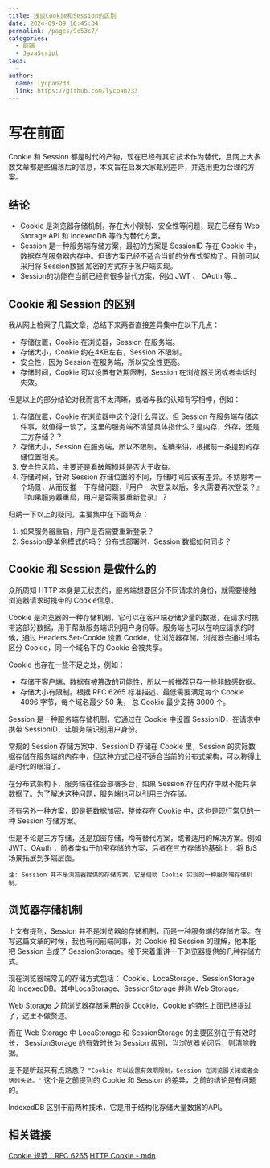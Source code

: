```yaml
---
title: 浅谈Cookie和Session的区别
date: 2024-09-09 16:45:34
permalink: /pages/9c53c7/
categories:
  - 前端
  - JavaScript
tags:
  - 
author: 
  name: lycpan233
  link: https://github.com/lycpan233
---
```


# 写在前面

Cookie 和 Session 都是时代的产物，现在已经有其它技术作为替代，且网上大多数文章都是些偏落后的信息，本文旨在启发大家甄别差异，并选用更为合理的方案。

## 结论
- Cookie 是浏览器存储机制，存在大小限制、安全性等问题，现在已经有 Web Storage API 和 IndexedDB 等作为替代方案。
- Session 是一种服务端存储方案，最初的方案是 SessionID 存在 Cookie 中，数据存在服务器内存中。但该方案已经不适合当前的分布式架构了。目前可以采用将 Session数据 加密的方式存于客户端实现。
- Session的功能在当前已经有很多替代方案，例如 JWT 、 OAuth 等...

## Cookie 和 Session 的区别

我从网上检索了几篇文章，总结下来两者直接差异集中在以下几点：

- 存储位置，Cookie 在浏览器，Session 在服务端。
- 存储大小，Cookie 约在4KB左右，Session 不限制。
- 安全性，因为 Session 在服务端，所以安全性更高。
- 存储时间，Cookie 可以设置有效期限制，Session 在浏览器关闭或者会话时失效。

但是以上的部分结论对我而言不太清晰，或者与我的认知有写相悖，例如：
1. 存储位置，Cookie 在浏览器中这个没什么异议。但 Session 在服务端存储这件事，就值得一谈了。这里的服务端不清楚具体指什么？是内存，外存，还是三方存储？？
2. 存储大小，Session 在服务端，所以不限制。准确来讲，根据前一条提到的存储位置相关。
3. 安全性风险，主要还是看破解损耗是否大于收益。
4. 存储时间，针对 Session 存储位置的不同，存储时间应该有差异。不妨思考一个场景，从而反推一下存储问题，『用户一次登录以后，多久需要再次登录？』『如果服务器重启，用户是否需要重新登录』？

归纳一下以上的疑问，主要集中在下面两点：
1. 如果服务器重启，用户是否需要重新登录？
2. Session是单例模式的吗？ 分布式部署时，Session 数据如何同步？

## Cookie 和 Session 是做什么的

众所周知 HTTP 本身是无状态的，服务端想要区分不同请求的身份，就需要接触浏览器请求时携带的 Cookie信息。

Cookie 是浏览器的一种存储机制，它可以在客户端存储少量的数据，在请求时携带这部分数据，用于帮助服务端识别用户身份等。服务端也可以在响应请求的时候，通过 Headers Set-Cookie 设置 Cookie，让浏览器存储。浏览器会通过域名区分 Cookie，同一个域名下的 Cookie 会被共享。

Cookie 也存在一些不足之处，例如：

- 存储于客户端，数据有被篡改的可能性，所以一般推荐只存一些非敏感数据。
- 存储大小有限制。根据 RFC 6265 标准描述，最低需要满足每个 Cookie 4096 字节，每个域名最少 50 条， 总 Cookie 最少支持 3000 个。

Session 是一种服务端存储机制，它通过在 Cookie 中设置 SessionID，在请求中携带 SessionID，让服务端识别用户身份。

常规的 Session 存储方案中，SessionID 存储在 Cookie 里，Session 的实际数据存储在服务端的内存中，但这种方式已经不适合当前的分布式架构，可以称得上是时代的眼泪了。

在分布式架构下，服务端往往会部署多台，如果 Session 存在内存中就不能共享数据了。为了解决这种问题，服务端也可以引用三方存储。

还有另外一种方案，即是把数据加密，整体存在 Cookie 中，这也是现行常见的一种 Session 存储方案。

但是不论是三方存储，还是加密存储，均有替代方案，或者适用的解决方案。例如 JWT、OAuth ，前者类似于加密存储的方案，后者在三方存储的基础上，将 B/S 场景拓展到多端层面。

`注: Session 并不是浏览器提供的存储方案，它是借助 Cookie 实现的一种服务端存储机制。`


## 浏览器存储机制

上文有提到，Session 并不是浏览器的存储机制，而是一种服务端的存储方案。在写这篇文章的时候，我也有问前端同事，对 Cookie 和 Session 的理解，他本能把 Session 当成了 SessionStorage。接下来着重讲一下浏览器提供的几种存储方式。

现在浏览器端常见的存储方式包括： Cookie、LocaStorage、SessionStorage 和 IndexedDB。其中LocaStorage、SessionStorage 并称 Web Storage。

Web Storage 之前浏览器存储采用的是 Cookie，Cookie 的特性上面已经提过了，这里不做赘述。

而在 Web Storage 中 LocaStorage 和 SessionStorage 的主要区别在于有效时长， SessionStorage 的有效时长为 Session 级别，当浏览器关闭后，则清除数据。

是不是听起来有点熟悉？  `"Cookie 可以设置有效期限制，Session 在浏览器关闭或者会话时失效。"` 这个是之前提到的 Cookie 和 Session 的差异，之前的结论是有问题的。

IndexedDB 区别于前两种技术，它是用于结构化存储大量数据的API。

## 相关链接
[Cookie 规范：RFC 6265](https://datatracker.ietf.org/doc/html/rfc6265)
[HTTP Cookie - mdn](https://developer.mozilla.org/zh-CN/docs/Web/HTTP/Cookies)